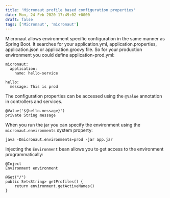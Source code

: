 ```yaml
---
title: 'Micronaut profile based configuration properties'
date: Mon, 24 Feb 2020 17:49:02 +0000
draft: false
tags: ['Micronaut', 'micronaut']
---
```


Micronaut allows environment specific configuration in the same manner as Spring Boot. It searches for your application.yml, application.properties, application.json or application.groovy file. So for your production environment you could define application-prod.yml:

```
micronaut:
  application:
    name: hello-service

hello:
  message: This is prod
```

The configuration properties can be accessed using the `@Value` annotation in controllers and services.

```
@Value('${hello.message}')
private String message
```

When you run the jar you can specify the environment using the `micronaut.environments` system property:

`java -Dmicronaut.environments=prod -jar app.jar`

Injecting the `Environment` bean allows you to get access to the environment programmatically:

```
@Inject
Environment environment

@Get("/")
public Set<String> getProfiles() {
    return environment.getActiveNames()
}
```